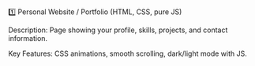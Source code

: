 1️⃣ Personal Website / Portfolio (HTML, CSS, pure JS)

Description: Page showing your profile, skills, projects, and contact information.

Key Features: CSS animations, smooth scrolling, dark/light mode with JS.
